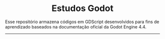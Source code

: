 <h1 align="center">Estudos Godot</h1>

<div>
  <p>
  Esse repositório armazena códigos em GDScript desenvolvidos para fins de aprendizado baseados na documentação oficial da Godot Engine 4.4.<br>
  </p>
</div>

<hr>